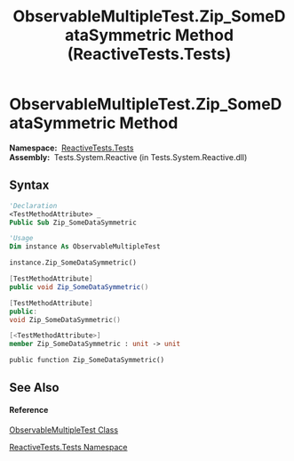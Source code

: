 ﻿---
title: ObservableMultipleTest.Zip_SomeDataSymmetric Method  (ReactiveTests.Tests)
TOCTitle: Zip_SomeDataSymmetric Method
ms:assetid: M:ReactiveTests.Tests.ObservableMultipleTest.Zip_SomeDataSymmetric
ms:mtpsurl: https://msdn.microsoft.com/en-us/library/reactivetests.tests.observablemultipletest.zip_somedatasymmetric(v=VS.103)
ms:contentKeyID: 36620353
ms.date: 06/28/2011
mtps_version: v=VS.103
f1_keywords:
- ReactiveTests.Tests.ObservableMultipleTest.Zip_SomeDataSymmetric
dev_langs:
- CSharp
- JScript
- VB
- FSharp
- c++
---

# ObservableMultipleTest.Zip\_SomeDataSymmetric Method

**Namespace:**  [ReactiveTests.Tests](hh289046\(v=vs.103\).md)  
**Assembly:**  Tests.System.Reactive (in Tests.System.Reactive.dll)

## Syntax

``` vb
'Declaration
<TestMethodAttribute> _
Public Sub Zip_SomeDataSymmetric
```

``` vb
'Usage
Dim instance As ObservableMultipleTest

instance.Zip_SomeDataSymmetric()
```

``` csharp
[TestMethodAttribute]
public void Zip_SomeDataSymmetric()
```

``` c++
[TestMethodAttribute]
public:
void Zip_SomeDataSymmetric()
```

``` fsharp
[<TestMethodAttribute>]
member Zip_SomeDataSymmetric : unit -> unit 
```

``` jscript
public function Zip_SomeDataSymmetric()
```

## See Also

#### Reference

[ObservableMultipleTest Class](hh303586\(v=vs.103\).md)

[ReactiveTests.Tests Namespace](hh289046\(v=vs.103\).md)

